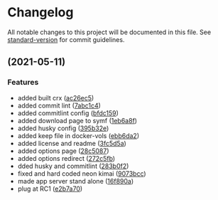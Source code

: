 # Changelog

All notable changes to this project will be documented in this file. See [standard-version](https://github.com/conventional-changelog/standard-version) for commit guidelines.

##  (2021-05-11)


### Features

* added built crx ([ac26ec5](https://github.com/tobybatch/kimai-browser-plugin/commits/ac26ec541b5f67aa4692aa0444f794bef5bbe650))
* added commit lint ([7abc1c4](https://github.com/tobybatch/kimai-browser-plugin/commits/7abc1c413aab4acaef6868e815c60e5de3feb1b8))
* added commitlint config ([bfdc159](https://github.com/tobybatch/kimai-browser-plugin/commits/bfdc1594e3aeaa7fc6191792956b9ebb006ca656))
* added download page to symf ([1eb6a8f](https://github.com/tobybatch/kimai-browser-plugin/commits/1eb6a8f141b4ebbcb1258428fe9b922619a4b621))
* added husky config ([395b32e](https://github.com/tobybatch/kimai-browser-plugin/commits/395b32e4674fbde0cade64c69d8ab14a317d0950))
* added keep file in docker-vols ([ebb6da2](https://github.com/tobybatch/kimai-browser-plugin/commits/ebb6da2c4392662cda5e9f3af2846f65da579de6))
* added license and readme ([3fc5d5a](https://github.com/tobybatch/kimai-browser-plugin/commits/3fc5d5af48d56e04b90331ea81d47ef04f727028))
* added options page ([28c5087](https://github.com/tobybatch/kimai-browser-plugin/commits/28c508776d8fbe55e2eb7e025c824c03fec1514b))
* added options redirect ([272c5fb](https://github.com/tobybatch/kimai-browser-plugin/commits/272c5fb3d68a21400d971b81b4f984b97243c77d))
* dded husky and commitlint ([283b0f2](https://github.com/tobybatch/kimai-browser-plugin/commits/283b0f2f463729600a03e75e9275d3f2b2ca602e))
* fixed and hard coded neon kimai ([9073bcc](https://github.com/tobybatch/kimai-browser-plugin/commits/9073bcc9e7cf3482084ae8faa00b68e66f70459c))
* made app server stand alone ([16f890a](https://github.com/tobybatch/kimai-browser-plugin/commits/16f890a9a53c70da83d7f05834992b01370173be))
* plug at RC1 ([e2b7a70](https://github.com/tobybatch/kimai-browser-plugin/commits/e2b7a7088fedd38d10621810fd4ab4fa312d62f3))
